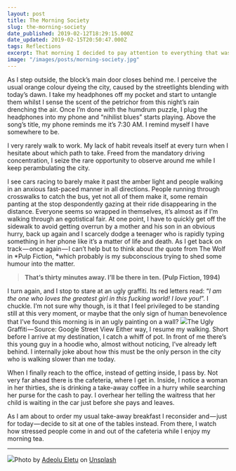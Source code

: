 ```yaml
---
layout: post
title: The Morning Society
slug: the-morning-society
date_published: 2019-02-12T18:29:15.000Z
date_updated: 2019-02-15T20:50:47.000Z
tags: Reflections
excerpt: That morning I decided to pay attention to everything that was going on around me while walking to work.
image: "/images/posts/morning-society.jpg"
---
```


As I step outside, the block’s main door closes behind me. I perceive the usual orange colour dyeing the city, caused by the streetlights blending with today’s dawn. I take my headphones off my pocket and start to untangle them whilst I sense the scent of the petrichor from this night’s rain drenching the air. Once I’m done with the humdrum puzzle, I plug the headphones into my phone and “nihilist blues” starts playing. Above the song’s title, my phone reminds me it’s 7:30 AM. I remind myself I have somewhere to be.

I very rarely walk to work. My lack of habit reveals itself at every turn when I hesitate about which path to take. Freed from the mandatory driving concentration, I seize the rare opportunity to observe around me while I keep perambulating the city.

I see cars racing to barely make it past the amber light and people walking in an anxious fast-paced manner in all directions. People running through crosswalks to catch the bus, yet not all of them make it, some remain panting at the stop despondently gazing at their ride disappearing in the distance. Everyone seems so wrapped in themselves, it’s almost as if I’m walking through an egotistical fair. At one point, I have to quickly get off the sidewalk to avoid getting overrun by a mother and his son in an obvious hurry, back up again and I scarcely dodge a teenager who is rapidly typing something in her phone like it’s a matter of life and death. As I get back on track — once again — I can’t help but to think about _the_ quote from The Wolf in *Pulp Fiction, *which probably is my subconscious trying to shed some humour into the matter.

> **That’s thirty minutes away. I’ll be there in ten. (Pulp Fiction, 1994)**

I turn again, and I stop to stare at an ugly graffiti. Its red letters read: “_I am the one who loves the greatest girl in this fucking world! I love you!_”. I chuckle. I’m not sure why though, is it that I feel privileged to be standing still at this very moment, or maybe that the only sign of human benevolence that I’ve found this morning is in an ugly painting on a wall?
![](https://cdn-images-1.medium.com/max/1600/1*c1nGxOIZtsGayLJehj0Unw.png)The Ugly Graffiti — Source: Google Street View
Either way, I resume my walking. Short before I arrive at my destination, I catch a whiff of pot. In front of me there’s this young guy in a hoodie who, almost without noticing, I’ve already left behind. I internally joke about how this must be the only person in the city who is walking slower than me today.

When I finally reach to the office, instead of getting inside, I pass by. Not very far ahead there is the cafeteria, where I get in. Inside, I notice a woman in her thirties, she is drinking a take-away coffee in a hurry while searching her purse for the cash to pay. I overhear her telling the waitress that her child is waiting in the car just before she pays and leaves.

As I am about to order my usual take-away breakfast I reconsider and — just for today — decide to sit at one of the tables instead. From there, I watch how stressed people come in and out of the cafeteria while I enjoy my morning tea.

---

![](https://cdn-images-1.medium.com/max/1600/1*yVAzRFG19uxbdRSeEqHGtQ.jpeg)Photo by [Adeolu Eletu](https://unsplash.com/photos/vATgbfp7oXA?utm_source=unsplash&utm_medium=referral&utm_content=creditCopyText) on [Unsplash](https://unsplash.com/?utm_source=unsplash&utm_medium=referral&utm_content=creditCopyText)
